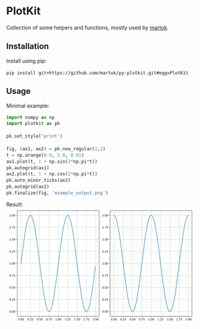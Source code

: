 # PlotKit

Collection of some helpers and functions, mostly used by [martok](https://github.com/martok).


## Installation

Install using pip:

```pip install git+https://github.com/martok/py-plotkit.git#egg=PlotKit```

## Usage

Minimal example:

```python
import numpy as np
import plotkit as pk

pk.set_style('print')

fig, (ax1, ax2) = pk.new_regular(1,2)
t = np.arange(0.0, 2.0, 0.01)
ax1.plot(t, 1 + np.sin(2*np.pi*t))
pk.autogrid(ax1)
ax2.plot(t, 1 + np.cos(2*np.pi*t))
pk.auto_minor_ticks(ax2)
pk.autogrid(ax2)
pk.finalize(fig, 'example_output.png')
```
Result:
![Example Output](doc/example_output.png)



